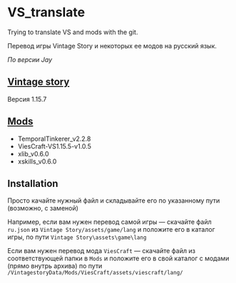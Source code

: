 # VS_translate
Trying to translate VS and mods with the git.


Перевод игры Vintage Story и некоторых ее модов на русский язык.

_По версии Jay_


## [Vintage story](https://www.vintagestory.at/)
Версия 1.15.7

## [Mods](https://mods.vintagestory.at/)
* TemporalTinkerer_v2.2.8
* ViesCraft-VS1.15.5-v1.0.5
* xlib_v0.6.0
* xskills_v0.6.0

## Installation

Просто качайте нужный файл и складывайте его по указанному пути (возможно, с заменой)

Например, если вам нужен перевод самой игры — скачайте файл `ru.json` из `Vintage Story/assets/game/lang` и положите его в каталог игры, по пути `Vintage Story\assets\game\lang`

Если вам нужен перевод мода `ViesCraft` — скачайте файл из соответствующей папки в `Mods` и положите его в свой каталог с модами (прямо внутрь архива) по пути `/VintagestoryData/Mods/ViesCraft/assets/viescraft/lang/`
